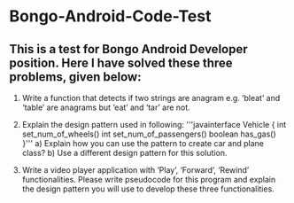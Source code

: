 # Bongo-Android-Code-Test

## This is a test for Bongo Android Developer position. Here I have solved these three problems, given below: 

1) Write a function that detects if two strings are anagram e.g. ‘bleat’ and ‘table’
are anagrams but ‘eat’ and ‘tar’ are not.

2) Explain the design pattern used in following:
'''javainterface Vehicle {
int set_num_of_wheels()
int set_num_of_passengers()
boolean has_gas()
}'''
a) Explain how you can use the pattern to create car and plane class?
b) Use a different design pattern for this solution.

3) Write a video player application with ‘Play’, ‘Forward’, ‘Rewind’ functionalities. Please
write pseudocode for this program and explain the design pattern you will use to
develop these three functionalities.
